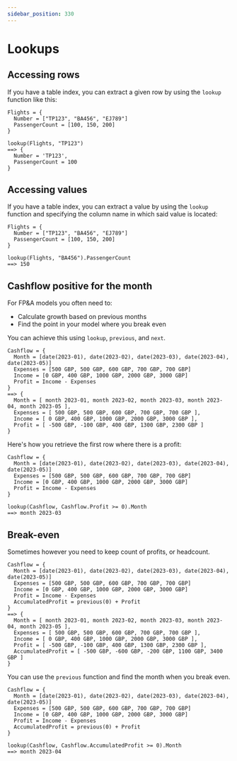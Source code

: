 ```yaml
---
sidebar_position: 330
---
```


# Lookups

## Accessing rows

If you have a table index, you can extract a given row by using the `lookup` function like this:

```deci live
Flights = {
  Number = ["TP123", "BA456", "EJ789"]
  PassengerCount = [100, 150, 200]
}

lookup(Flights, "TP123")
==> {
  Number = 'TP123',
  PassengerCount = 100
}
```

## Accessing values

If you have a table index, you can extract a value by using the `lookup` function and specifying the column name in which said value is located:

```deci live
Flights = {
  Number = ["TP123", "BA456", "EJ789"]
  PassengerCount = [100, 150, 200]
}

lookup(Flights, "BA456").PassengerCount
==> 150
```

## Cashflow positive for the month

For FP&A models you often need to:

* Calculate growth based on previous months
* Find the point in your model where you break even

You can achieve this using `lookup`, `previous`, and `next`.

```deci live
Cashflow = {
  Month = [date(2023-01), date(2023-02), date(2023-03), date(2023-04), date(2023-05)]
  Expenses = [500 GBP, 500 GBP, 600 GBP, 700 GBP, 700 GBP]
  Income = [0 GBP, 400 GBP, 1000 GBP, 2000 GBP, 3000 GBP]
  Profit = Income - Expenses
}
==> {
  Month = [ month 2023-01, month 2023-02, month 2023-03, month 2023-04, month 2023-05 ],
  Expenses = [ 500 GBP, 500 GBP, 600 GBP, 700 GBP, 700 GBP ],
  Income = [ 0 GBP, 400 GBP, 1000 GBP, 2000 GBP, 3000 GBP ],
  Profit = [ -500 GBP, -100 GBP, 400 GBP, 1300 GBP, 2300 GBP ]
}
```

Here's how you retrieve the first row where there is a profit:

```deci live
Cashflow = {
  Month = [date(2023-01), date(2023-02), date(2023-03), date(2023-04), date(2023-05)]
  Expenses = [500 GBP, 500 GBP, 600 GBP, 700 GBP, 700 GBP]
  Income = [0 GBP, 400 GBP, 1000 GBP, 2000 GBP, 3000 GBP]
  Profit = Income - Expenses
}

lookup(Cashflow, Cashflow.Profit >= 0).Month
==> month 2023-03
```

## Break-even

Sometimes however you need to keep count of profits, or headcount.

```deci live
Cashflow = {
  Month = [date(2023-01), date(2023-02), date(2023-03), date(2023-04), date(2023-05)]
  Expenses = [500 GBP, 500 GBP, 600 GBP, 700 GBP, 700 GBP]
  Income = [0 GBP, 400 GBP, 1000 GBP, 2000 GBP, 3000 GBP]
  Profit = Income - Expenses
  AccumulatedProfit = previous(0) + Profit
}
==> {
  Month = [ month 2023-01, month 2023-02, month 2023-03, month 2023-04, month 2023-05 ],
  Expenses = [ 500 GBP, 500 GBP, 600 GBP, 700 GBP, 700 GBP ],
  Income = [ 0 GBP, 400 GBP, 1000 GBP, 2000 GBP, 3000 GBP ],
  Profit = [ -500 GBP, -100 GBP, 400 GBP, 1300 GBP, 2300 GBP ],
  AccumulatedProfit = [ -500 GBP, -600 GBP, -200 GBP, 1100 GBP, 3400 GBP ]
}
```

You can use the `previous` function and find the month when you break even.

```deci live
Cashflow = {
  Month = [date(2023-01), date(2023-02), date(2023-03), date(2023-04), date(2023-05)]
  Expenses = [500 GBP, 500 GBP, 600 GBP, 700 GBP, 700 GBP]
  Income = [0 GBP, 400 GBP, 1000 GBP, 2000 GBP, 3000 GBP]
  Profit = Income - Expenses
  AccumulatedProfit = previous(0) + Profit
}

lookup(Cashflow, Cashflow.AccumulatedProfit >= 0).Month
==> month 2023-04
```
